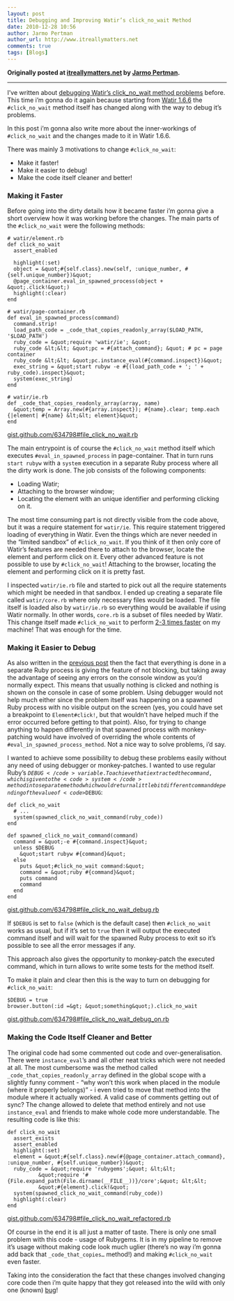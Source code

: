 ```yaml
---
layout: post
title: Debugging and Improving Watir’s click_no_wait Method
date: 2010-12-28 10:56
author: Jarmo Pertman
author_url: http://www.itreallymatters.net
comments: true
tags: [Blogs]
---
```

<!--more-->
<strong>Originally posted at <a href="http://www.itreallymatters.net/post/1366392123/debugging-and-improving-watirs-click-no-wait-method">itreallymatters.net</a> by <a href="http://www.itreallymatters.net/">Jarmo Pertman</a>.</strong>

<hr />

I’ve written about <a href="http://www.itreallymatters.net/post/378669758/debugging-watirs-click-no-wait-method-problems">debugging Watir’s click_no_wait method problems</a> before. This time i’m gonna do it again because starting from <a href="http://rubygems.org/gems/watir">Watir 1.6.6</a> the <code>#click_no_wait</code> method itself has changed along with the way to debug it’s problems.

In this post i’m gonna also write more about the inner-workings of <code>#click_no_wait</code> and the changes made to it in Watir 1.6.6.

There was mainly 3 motivations to change <code>#click_no_wait</code>:

<ul>
	<li>Make it faster!</li>
	<li>Make it easier to debug!</li>
	<li>Make the code itself cleaner and better!</li>
</ul>

<h3>Making it Faster</h3>

Before going into the dirty details how it became faster i’m gonna give a short overview how it was working before the changes. The main parts of the <code>#click_no_wait</code> were the following methods:

	# watir/element.rb
	def click_no_wait
	  assert_enabled

	  highlight(:set)
	  object = &quot;#{self.class}.new(self, :unique_number, #{self.unique_number})&quot;
	  @page_container.eval_in_spawned_process(object + &quot;.click!&quot;)
	  highlight(:clear)
	end

	# watir/page-container.rb
	def eval_in_spawned_process(command)
	  command.strip!
	  load_path_code = _code_that_copies_readonly_array($LOAD_PATH, '$LOAD_PATH')
	  ruby_code = &quot;require 'watir/ie'; &quot;
	  ruby_code &lt;&lt; &quot;pc = #{attach_command}; &quot; # pc = page container
	  ruby_code &lt;&lt; &quot;pc.instance_eval(#{command.inspect})&quot;
	  exec_string = &quot;start rubyw -e #{(load_path_code + '; ' + ruby_code).inspect}&quot;
	  system(exec_string)
	end

	# watir/ie.rb
	def _code_that_copies_readonly_array(array, name)
	  &quot;temp = Array.new(#{array.inspect}); #{name}.clear; temp.each {|element| #{name} &lt;&lt; element}&quot;
	end

<a href="https://gist.github.com/634798#file_click_no_wait.rb">gist.github.com/634798#file_click_no_wait.rb</a>

The main entrypoint is of course the <code>#click_no_wait</code> method itself which executes <code>#eval_in_spawned_process</code> in page-container. That in turn runs <code>start rubyw</code> with a <code>system</code> execution in a separate Ruby process where all the dirty work is done. The job consists of the following components:

<ul>
	<li>Loading Watir;</li>
	<li>Attaching to the browser window;</li>
	<li>Locating the element with an unique identifier and performing clicking on it.</li>
</ul>

The most time consuming part is not directly visible from the code above, but it was a require statement for <code>watir/ie</code>. This require statement triggered loading of everything in Watir. Even the things which are never needed in the “limited sandbox” of <code>#click_no_wait</code>. If you think of it then only core of Watir’s features are needed there to attach to the browser, locate the element and perform click on it. Every other advanced feature is not possible to use by <code>#click_no_wait</code>! Attaching to the browser, locating the element and performing click on it is pretty fast.

I inspected <code>watir/ie.rb</code> file and started to pick out all the require statements which might be needed in that sandbox. I ended up creating a separate file called <code>watir/core.rb</code> where only necessary files would be loaded. The file itself is loaded also by <code>watir/ie.rb</code> so everything would be available if using Watir normally. In other words, <code>core.rb</code> is a subset of files needed by Watir. This change itself made <code>#click_no_wait</code> to perform <a href="http://jira.openqa.org/browse/WTR-449">2-3 times faster</a> on my machine! That was enough for the time.

<h3>Making it Easier to Debug</h3>

As also written in the <a href="http://www.itreallymatters.net/post/378669758/debugging-watirs-click-no-wait-method-problems">previous post</a> then the fact that everything is done in a separate Ruby process is giving the feature of not blocking, but taking away the advantage of seeing any errors on the console window as you’d normally expect. This means that usually nothing is clicked and nothing is shown on the console in case of some problem. Using debugger would not help much either since the problem itself was happening on a spawned Ruby process with no visible output on the screen (yes, you could have set a breakpoint to <code>Element#click!</code>, but that wouldn’t have helped much if the error occurred before getting to that point). Also, for trying to change anything to happen differently in that spawned process with monkey-patching would have involved of overriding the whole contents of <code>#eval_in_spawned_process_method</code>. Not a nice way to solve problems, i’d say.

I wanted to achieve some possibility to debug these problems easily without any need of using debugger or monkey-patches. I wanted to use regular Ruby’s <code>$DEBUG</code> variable. To achieve that i extracted the command, which is given to the <code>system</code> method into separate method which would return a little bit different command depending of the value of <code>$DEBUG</code>:

	def click_no_wait
	  # ...
	  system(spawned_click_no_wait_command(ruby_code))
	end

	def spawned_click_no_wait_command(command)
	  command = &quot;-e #{command.inspect}&quot;
	  unless $DEBUG
	    &quot;start rubyw #{command}&quot;
	  else
	    puts &quot;#click_no_wait command:&quot;
	    command = &quot;ruby #{command}&quot;
	    puts command
	    command
	  end
	end

<a href="https://gist.github.com/634798#file_click_no_wait_debug.rb">gist.github.com/634798#file_click_no_wait_debug.rb</a>

If <code>$DEBUG</code> is set to <code>false</code> (which is the default case) then <code>#click_no_wait</code> works as usual, but if it’s set to <code>true</code> then it will output the executed command itself and will wait for the spawned Ruby process to exit so it’s possible to see all the error messages if any.

This approach also gives the opportunity to monkey-patch the executed command, which in turn allows to write some tests for the method itself.

To make it plain and clear then this is the way to turn on debugging for <code>#click_no_wait</code>:


	$DEBUG = true
	browser.button(:id =&gt; &quot;something&quot;).click_no_wait

<a href="https://gist.github.com/634798#file_click_no_wait_debug_on.rb">gist.github.com/634798#file_click_no_wait_debug_on.rb</a>

<h3>Making the Code Itself Cleaner and Better</h3>

The original code had some commented out code and over-generalisation. There were <code>instance_eval</code>’s and all other neat tricks which were not needed at all. The most cumbersome was the method called <code>_code_that_copies_readonly_array</code> defined in the global scope with a slightly funny comment - “why won’t this work when placed in the module (where it properly belongs)” - i even tried to move that method into the module where it actually worked. A valid case of comments getting out of sync? The change allowed to delete that method entirely and not use <code>instance_eval</code> and friends to make whole code more understandable. The resulting code is like this:

	def click_no_wait
	  assert_exists
	  assert_enabled
	  highlight(:set)
	  element = &quot;#{self.class}.new(#{@page_container.attach_command}, :unique_number, #{self.unique_number})&quot;
	  ruby_code = &quot;require 'rubygems';&quot; &lt;&lt;
	          &quot;require '#{File.expand_path(File.dirname(__FILE__))}/core';&quot; &lt;&lt;
	          &quot;#{element}.click!&quot;
	  system(spawned_click_no_wait_command(ruby_code))
	  highlight(:clear)
	end

<a href="https://gist.github.com/634798#file_click_no_wait_refactored.rb">gist.github.com/634798#file_click_no_wait_refactored.rb</a>

Of course in the end it is all just a matter of taste. There is only one small problem with this code - usage of Rubygems. It is in my pipeline to remove it’s usage without making code look much uglier (there’s no way i’m gonna add back that <code>_code_that_copies…</code> method!) and making <code>#click_no_wait</code> even faster.

Taking into the consideration the fact that these changes involved changing core code then i’m quite happy that they got released into the wild with only one (known) <a href="http://jira.openqa.org/browse/WTR-459">bug</a>!
